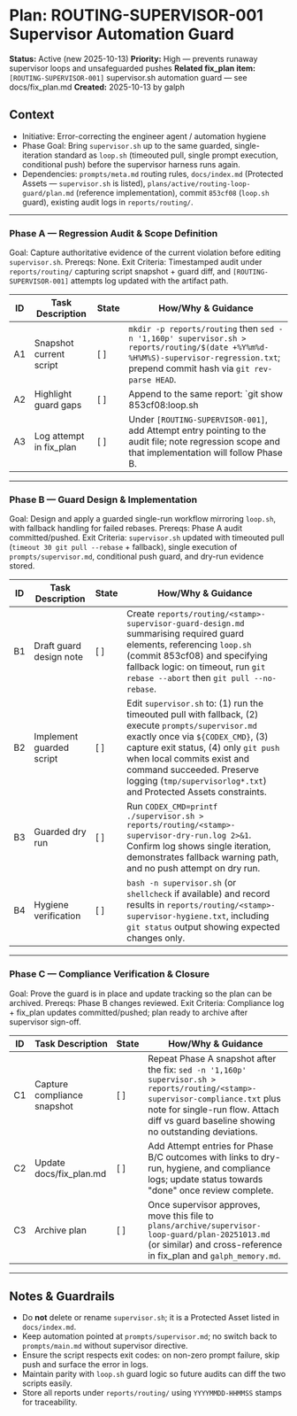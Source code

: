# Plan: ROUTING-SUPERVISOR-001 Supervisor Automation Guard

**Status:** Active (new 2025-10-13)
**Priority:** High — prevents runaway supervisor loops and unsafeguarded pushes
**Related fix_plan item:** `[ROUTING-SUPERVISOR-001]` supervisor.sh automation guard — see docs/fix_plan.md
**Created:** 2025-10-13 by galph

## Context
- Initiative: Error-correcting the engineer agent / automation hygiene
- Phase Goal: Bring `supervisor.sh` up to the same guarded, single-iteration standard as `loop.sh` (timeouted pull, single prompt execution, conditional push) before the supervisor harness runs again.
- Dependencies: `prompts/meta.md` routing rules, `docs/index.md` (Protected Assets — `supervisor.sh` is listed), `plans/active/routing-loop-guard/plan.md` (reference implementation), commit `853cf08` (`loop.sh` guard), existing audit logs in `reports/routing/`.

---

### Phase A — Regression Audit & Scope Definition
Goal: Capture authoritative evidence of the current violation before editing `supervisor.sh`.
Prereqs: None.
Exit Criteria: Timestamped audit under `reports/routing/` capturing script snapshot + guard diff, and `[ROUTING-SUPERVISOR-001]` attempts log updated with the artifact path.

| ID | Task Description | State | How/Why & Guidance |
| --- | --- | --- | --- |
| A1 | Snapshot current script | [ ] | `mkdir -p reports/routing` then `sed -n '1,160p' supervisor.sh > reports/routing/$(date +%Y%m%d-%H%M%S)-supervisor-regression.txt`; prepend commit hash via `git rev-parse HEAD`. |
| A2 | Highlight guard gaps | [ ] | Append to the same report: `git show 853cf08:loop.sh | diff -u - supervisor.sh` to document missing timeout guard, single-run flow, and conditional push. Comment the three violations explicitly. |
| A3 | Log attempt in fix_plan | [ ] | Under `[ROUTING-SUPERVISOR-001]`, add Attempt entry pointing to the audit file; note regression scope and that implementation will follow Phase B. |

---

### Phase B — Guard Design & Implementation
Goal: Design and apply a guarded single-run workflow mirroring `loop.sh`, with fallback handling for failed rebases.
Prereqs: Phase A audit committed/pushed.
Exit Criteria: `supervisor.sh` updated with timeouted pull (`timeout 30 git pull --rebase` + fallback), single execution of `prompts/supervisor.md`, conditional push guard, and dry-run evidence stored.

| ID | Task Description | State | How/Why & Guidance |
| --- | --- | --- | --- |
| B1 | Draft guard design note | [ ] | Create `reports/routing/<stamp>-supervisor-guard-design.md` summarising required guard elements, referencing `loop.sh` (commit 853cf08) and specifying fallback logic: on timeout, run `git rebase --abort` then `git pull --no-rebase`. |
| B2 | Implement guarded script | [ ] | Edit `supervisor.sh` to: (1) run the timeouted pull with fallback, (2) execute `prompts/supervisor.md` exactly once via `${CODEX_CMD}`, (3) capture exit status, (4) only `git push` when local commits exist and command succeeded. Preserve logging (`tmp/supervisorlog*.txt`) and Protected Assets constraints. |
| B3 | Guarded dry run | [ ] | Run `CODEX_CMD=printf ./supervisor.sh > reports/routing/<stamp>-supervisor-dry-run.log 2>&1`. Confirm log shows single iteration, demonstrates fallback warning path, and no push attempt on dry run. |
| B4 | Hygiene verification | [ ] | `bash -n supervisor.sh` (or `shellcheck` if available) and record results in `reports/routing/<stamp>-supervisor-hygiene.txt`, including `git status` output showing expected changes only. |

---

### Phase C — Compliance Verification & Closure
Goal: Prove the guard is in place and update tracking so the plan can be archived.
Prereqs: Phase B changes reviewed.
Exit Criteria: Compliance log + fix_plan updates committed/pushed; plan ready to archive after supervisor sign-off.

| ID | Task Description | State | How/Why & Guidance |
| --- | --- | --- | --- |
| C1 | Capture compliance snapshot | [ ] | Repeat Phase A snapshot after the fix: `sed -n '1,160p' supervisor.sh > reports/routing/<stamp>-supervisor-compliance.txt` plus note for single-run flow. Attach diff vs guard baseline showing no outstanding deviations. |
| C2 | Update docs/fix_plan.md | [ ] | Add Attempt entries for Phase B/C outcomes with links to dry-run, hygiene, and compliance logs; update status towards "done" once review complete. |
| C3 | Archive plan | [ ] | Once supervisor approves, move this file to `plans/archive/supervisor-loop-guard/plan-20251013.md` (or similar) and cross-reference in fix_plan and `galph_memory.md`. |

---

## Notes & Guardrails
- Do **not** delete or rename `supervisor.sh`; it is a Protected Asset listed in `docs/index.md`.
- Keep automation pointed at `prompts/supervisor.md`; no switch back to `prompts/main.md` without supervisor directive.
- Ensure the script respects exit codes: on non-zero prompt failure, skip push and surface the error in logs.
- Maintain parity with `loop.sh` guard logic so future audits can diff the two scripts easily.
- Store all reports under `reports/routing/` using `YYYYMMDD-HHMMSS` stamps for traceability.
